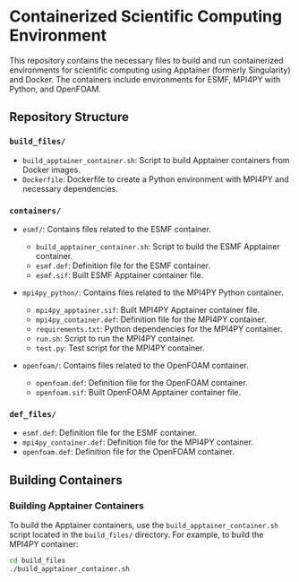 # Containerized Scientific Computing Environment

This repository contains the necessary files to build and run containerized environments for scientific computing using Apptainer (formerly Singularity) and Docker. The containers include environments for ESMF, MPI4PY with Python, and OpenFOAM.

## Repository Structure

### `build_files/`

- `build_apptainer_container.sh`: Script to build Apptainer containers from Docker images.
- `Dockerfile`: Dockerfile to create a Python environment with MPI4PY and necessary dependencies.

### `containers/`

- `esmf/`: Contains files related to the ESMF container.
  - `build_apptainer_container.sh`: Script to build the ESMF Apptainer container.
  - `esmf.def`: Definition file for the ESMF container.
  - `esmf.sif`: Built ESMF Apptainer container file.

- `mpi4py_python/`: Contains files related to the MPI4PY Python container.
  - `mpi4py_apptainer.sif`: Built MPI4PY Apptainer container file.
  - `mpi4py_container.def`: Definition file for the MPI4PY container.
  - `requirements.txt`: Python dependencies for the MPI4PY container.
  - `run.sh`: Script to run the MPI4PY container.
  - `test.py`: Test script for the MPI4PY container.

- `openfoam/`: Contains files related to the OpenFOAM container.
  - `openfoam.def`: Definition file for the OpenFOAM container.
  - `openfoam.sif`: Built OpenFOAM Apptainer container file.

### `def_files/`

- `esmf.def`: Definition file for the ESMF container.
- `mpi4py_container.def`: Definition file for the MPI4PY container.
- `openfoam.def`: Definition file for the OpenFOAM container.

## Building Containers

### Building Apptainer Containers

To build the Apptainer containers, use the `build_apptainer_container.sh` script located in the `build_files/` directory. For example, to build the MPI4PY container:

```sh
cd build_files
./build_apptainer_container.sh